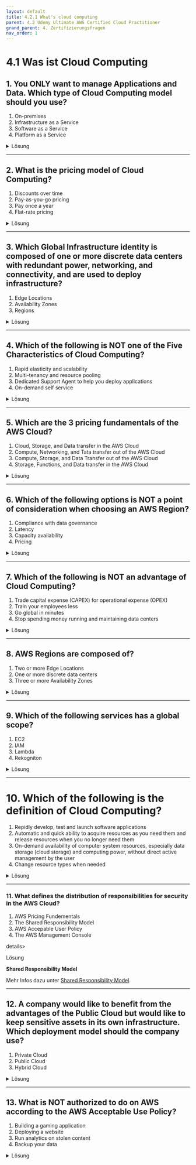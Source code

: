 ```yaml
---
layout: default
title: 4.2.1 What's cloud computing
parent: 4.2 Udemy Ultimate AWS Certified Cloud Practitioner
grand_parent: 4. Zertifizierungsfragen 
nav_order: 1
--- 
```


# 4.1 Was ist Cloud Computing

## 1. You ONLY want to manage Applications and Data. Which type of Cloud Computing model should you use?

1. On-premises
2. Infrastructure as a Service
3. Software as a Service
4. Platform as a Service

<details>
  <summary>Lösung</summary>
  <b>Platform as a Service</b>
  <br>
  <p>Mit dem Platform as a Service Model, musst du nur die Daten und die Applikation verwalten.</p>
</details>

---

## 2. What is the pricing model of Cloud Computing?

1. Discounts over time
2. Pay-as-you-go pricing
3. Pay once a year
4. Flat-rate pricing

<details>
  <summary>Lösung</summary>

  **Pay-as-you-go pricing**

  In Cloud-computing werden nur kosten bezahlt was man gebraucht hat.
</details>

---

## 3. Which Global Infrastructure identity is composed of one or more discrete data centers with redundant power, networking, and connectivity, and are used to deploy infrastructure?

1. Edge Locations
2. Availability Zones
3. Regions

<details>
  <summary>Lösung</summary>

  **Availability Zones**

  Das ist die definition einer Availability Zone.
</details>

---

## 4. Which of the following is NOT one of the Five Characteristics of Cloud Computing?

1. Rapid elasticity and scalability
2. Multi-tenancy and resource pooling
3. Dedicated Support Agent to help you deploy applications
4. On-demand self service

<details>
  <summary>Lösung</summary>

  **Dedicated Support Agent to help you deploy applications**
</details>

---

## 5. Which are the 3 pricing fundamentals of the AWS Cloud?

1. Cloud, Storage, and Data transfer in the AWS Cloud
2. Compute, Networking, and Tata transfer out of the AWS Cloud
3. Compute, Storage, and Data Transfer out of the AWS Cloud
4. Storage, Functions, and Data transfer in the AWS Cloud

<details>
  <summary>Lösung</summary>

  **Compute, Storage, and Data Transfer out of the AWS Cloud**

  Genauere Informationen dazu findet man hier: [AWS Pricing Model](../03_Learningpath/pricing.md)
</details>

---

## 6. Which of the following options is NOT a point of consideration when choosing an AWS Region?

1. Compliance with data governance
2. Latency
3. Capacity availability
4. Pricing

<details>
  <summary>Lösung</summary>

  **Capacity availability**

  Die Kapazität in der Cloud ist unbeschränkt, dazu muss sich der Kunde keine Gedanken machen. Die Planung macht AWS.
</details>

---

## 7. Which of the following is NOT an advantage of Cloud Computing?

1. Trade capital expense (CAPEX) for operational expense (OPEX)
2. Train your employees less
3. Go global in minutes
4. Stop spending money running and maintaining data centers

<details>
  <summary>Lösung</summary>

  **Train your employees less**
  
  Die Mitarbeiter müssen für die Verwendung der Cloud geschult werden.
</details>

---

## 8. AWS Regions are composed of?

1. Two or more Edge Locations
2. One or more discrete data centers
3. Three or more Availability Zones

<details>
  <summary>Lösung</summary>

  **Three or more Availability Zones**

  AWS Regionen beinhalten mehrere physikalisch getrennte Rechenzentren, welche geografisch getrennt sind.
</details>

---

## 9. Which of the following services has a global scope?

1. EC2
2. IAM
3. Lambda
4. Rekogniton

<details>
  <summary>Lösung</summary>

  **IAM**

  Die Identitätfestestellung und die Authentifizierung wird von AWS Global geregelt und gesteuert.
</details>

---

# 10. Which of the following is the definition of Cloud Computing?

1. Repidly develop, test and launch software applications
2. Automatic and quick ability to acquire resources as you need them and release resources when you no longer need them
3. On-demand availability of computer system resources, especially data storage (cloud storage) and computing power, without direct active management by the user
4. Change resource types when needed

<details>
  <summary>Lösung</summary>

  **On-demand availability of computer system resources, especially data storage (cloud storage) and computing power, without direct active management by the user**
</details>

---

### 11. What defines the distribution of responsibilities for security in the AWS Cloud?

1. AWS Pricing Fundementals
2. The Shared Responsibility Model
3. AWS Accepable User Policy
4. The AWS Management Console

details>
  <summary>Lösung</summary>

  **Shared Responsibility Model**

  Mehr Infos dazu unter <a href="https://aws.amazon.com/de/compliance/shared-responsibility-model/">Shared Responsibility Model</a>.
</details>

---

## 12. A company would like to benefit from the advantages of the Public Cloud but would like to keep sensitive assets in its own infrastructure. Which deployment model should the company use?

1. Private Cloud
2. Public Cloud
3. Hybrid Cloud

<details>
  <summary>Lösung</summary>

  **Hybrid Cloud**

  Bei einer Hybrid Cloud kann selber aufgeteilt werden, was in der Cloud passieren soll und was man lieber on Premise gehostet haben will.
</details>

---

## 13. What is NOT authorized to do on AWS according to the AWS Acceptable Use Policy?

1. Building a gaming application
2. Deploying a website
3. Run analytics on stolen content
4. Backup your data

<details>
  <summary>Lösung</summary>

  **Run analytics on stolen content**

  Weitere Informationen können aus der <a href="https://d1.awsstatic.com/legal/acceptable-use-policy/AWS_Acceptable_Use_Policy-German_Translation.pdf">AWS Richtlinie zur Nutzung von AWS</a> nachgelesen werden.

</details>
